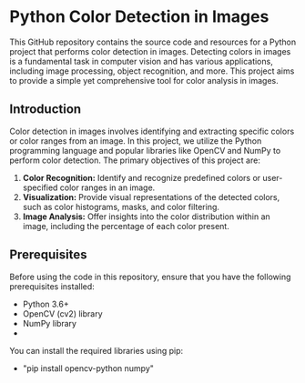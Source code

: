 # Python Color Detection in Images
This GitHub repository contains the source code and resources for a Python project that performs color detection in images. Detecting colors in images is a fundamental task in computer vision and has various applications, including image processing, object recognition, and more. This project aims to provide a simple yet comprehensive tool for color analysis in images.

## Introduction
Color detection in images involves identifying and extracting specific colors or color ranges from an image. In this project, we utilize the Python programming language and popular libraries like OpenCV and NumPy to perform color detection. The primary objectives of this project are:

1. **Color Recognition:** Identify and recognize predefined colors or user-specified color ranges in an image.
2. **Visualization:** Provide visual representations of the detected colors, such as color histograms, masks, and color filtering.
3. **Image Analysis:** Offer insights into the color distribution within an image, including the percentage of each color present.

## Prerequisites
Before using the code in this repository, ensure that you have the following prerequisites installed:

- Python 3.6+
- OpenCV (cv2) library
- NumPy library
- 
You can install the required libraries using pip:
- "pip install opencv-python numpy"
